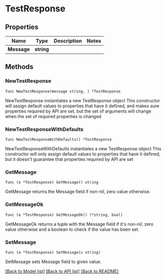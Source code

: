# TestResponse

## Properties

Name | Type | Description | Notes
------------ | ------------- | ------------- | -------------
**Message** | **string** |  | 

## Methods

### NewTestResponse

`func NewTestResponse(message string, ) *TestResponse`

NewTestResponse instantiates a new TestResponse object
This constructor will assign default values to properties that have it defined,
and makes sure properties required by API are set, but the set of arguments
will change when the set of required properties is changed

### NewTestResponseWithDefaults

`func NewTestResponseWithDefaults() *TestResponse`

NewTestResponseWithDefaults instantiates a new TestResponse object
This constructor will only assign default values to properties that have it defined,
but it doesn't guarantee that properties required by API are set

### GetMessage

`func (o *TestResponse) GetMessage() string`

GetMessage returns the Message field if non-nil, zero value otherwise.

### GetMessageOk

`func (o *TestResponse) GetMessageOk() (*string, bool)`

GetMessageOk returns a tuple with the Message field if it's non-nil, zero value otherwise
and a boolean to check if the value has been set.

### SetMessage

`func (o *TestResponse) SetMessage(v string)`

SetMessage sets Message field to given value.



[[Back to Model list]](../README.md#documentation-for-models) [[Back to API list]](../README.md#documentation-for-api-endpoints) [[Back to README]](../README.md)


